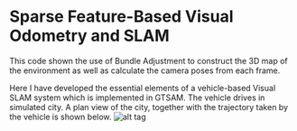 # Sparse Feature-Based Visual Odometry and SLAM
This code shown the use of Bundle Adjustment to construct the 3D map of the environment as well as calculate the camera poses from each frame.

Here I have developed the essential elements of a vehicle-based Visual SLAM system which is implemented in GTSAM. The vehicle drives in simulated city. A plan view of the city, together with the trajectory taken by the vehicle is shown below.
![alt tag](https://github.com/apurvmmmec/SLAMVisualOdometry/blob/master/resources/demoImage.png)
 
